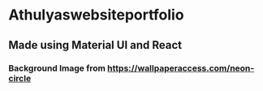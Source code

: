 # Athulyaswebsiteportfolio

## Made using Material UI and React

### Background Image from https://wallpaperaccess.com/neon-circle
